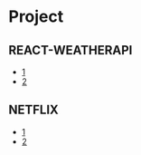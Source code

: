 # Project


## REACT-WEATHERAPI
 - [1](https://velog.io/@heechang96/state-%EA%B0%92%EC%9D%84-%EB%B6%88%EB%9F%AC%EC%98%A4%EB%8A%94-%EA%B3%BC%EC%A0%95-%EC%98%A4%EB%A5%98-%EB%B0%9C%EC%83%9D)
 - [2](https://velog.io/@heechang96/Netlify-%EB%B0%B0%ED%8F%AC-%EA%B3%BC%EC%A0%95%EC%97%90%EC%84%9C-build-%EC%98%A4%EB%A5%98)
 
 
## NETFLIX
 - [1](https://velog.io/@heechang96/API-%EC%9A%94%EC%B2%AD-%EA%B3%BC%EC%A0%95%EC%97%90%EC%84%9C-%EC%98%A4%EB%A5%98%ED%95%B4%EA%B2%B0)
 - [2](https://velog.io/@heechang96/Movie-Detail-Page-%EB%A7%8C%EB%93%9C%EB%8A%94-%EA%B3%BC%EC%A0%95)
